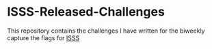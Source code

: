 # ISSS-Released-Challenges

This repository contains the challenges I have written for the biweekly capture the flags for [ISSS](https://ctf.isss.io)
